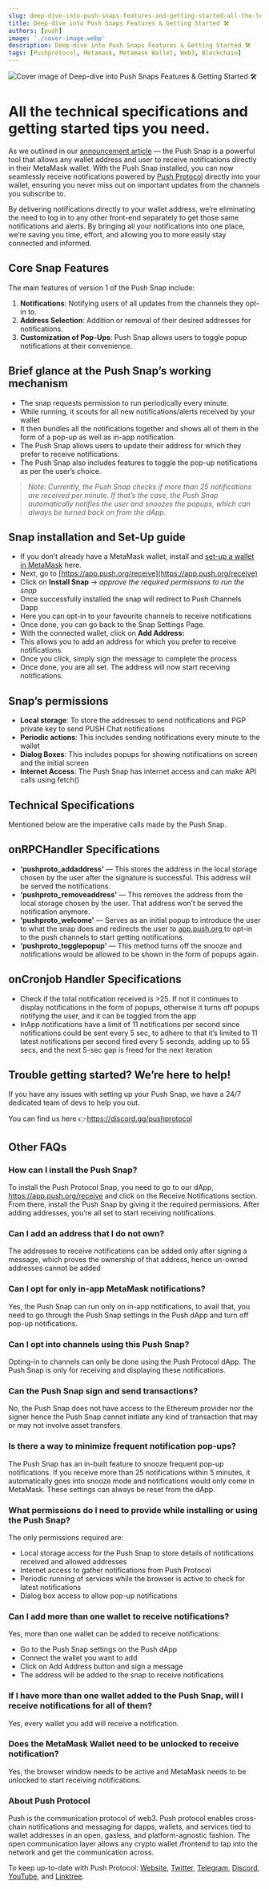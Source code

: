 ```yaml
---
slug: deep-dive-into-push-snaps-features-and-getting-started-all-the-technical-specifications-and-getting-started-tips-you-need
title: Deep-dive into Push Snaps Features & Getting Started 🛠️
authors: [push]
image: './cover-image.webp'
description: Deep-dive into Push Snaps Features & Getting Started 🛠️
tags: [Pushprotocol, Metamask, Metamask Wallet, Web3, Blockchain]
---
```


![Cover image of Deep-dive into Push Snaps Features & Getting Started 🛠️](./cover-image.webp)

<!--truncate-->

<!--customheaderpoint-->
# All the technical specifications and getting started tips you need.

As we outlined in our [announcement article](https://push-protocol.medium.com/bringing-push-to-metamask-snaps-fc780fec004b) — the Push Snap is a powerful tool that allows any wallet address and user to receive notifications directly in their MetaMask wallet. With the Push Snap installed, you can now seamlessly receive notifications powered by [Push Protocol](https://push.org/) directly into your wallet, ensuring you never miss out on important updates from the channels you subscribe to.


By delivering notifications directly to your wallet address, we’re eliminating the need to log in to any other front-end separately to get those same notifications and alerts. By bringing all your notifications into one place, we’re saving you time, effort, and allowing you to more easily stay connected and informed.

## Core Snap Features

The main features of version 1 of the Push Snap include:

1. <b>Notifications</b>: Notifying users of all updates from the channels they
   opt-in to.
2. <b>Address Selection</b>: Addition or removal of their desired addresses for
   notifications.
3. <b>Customization of Pop-Ups</b>: Push Snap allows users to toggle popup
   notifications at their convenience.

## Brief glance at the Push Snap’s working mechanism

- The snap requests permission to run periodically every minute.
- While running, it scouts for all new notifications/alerts received by your wallet
- It then bundles all the notifications together and shows all of them in the form of a pop-up as well as in-app notification.
- The Push Snap allows users to update their address for which they prefer to receive notifications.
- The Push Snap also includes features to toggle the pop-up notifications as per the user’s choice.

<blockquote>
<i>
  Note: Currently, the Push Snap checks if more than 25 notifications are
  received per minute. If that’s the case, the Push Snap automatically notifies
  the user and snoozes the popups, which can always be turned back on from the
  dApp.
  </i>
</blockquote>

## Snap installation and Set-Up guide

- If you don’t already have a MetaMask wallet, install and [set-up a wallet in MetaMask](https://support.metamask.io/hc/en-us/articles/360015489531-Getting-started-with-MetaMask) here.
- Next, go to [https://app.push.org/receive](https://app.push.org/receive)
- Click on <b>Install Snap</b> → <i>approve the required permissions to run the snap</i>
- Once successfully installed the snap will redirect to Push Channels Dapp
- Here you can opt-in to your favourite channels to receive notifications
- Once done, you can go back to the Snap Settings Page.
- With the connected wallet, click on <b>Add Address:</b>
- This allows you to add an address for which you prefer to receive notifications
- Once you click, simply sign the message to complete the process
- Once done, you are all set. The address will now start receiving notifications.

## Snap’s permissions

- <b>Local storage</b>: To store the addresses to send notifications and PGP
  private key to send PUSH Chat notifications
- <b>Periodic actions</b>: This includes sending notifications every minute to
  the wallet
- <b>Dialog Boxes</b>: This includes popups for showing notifications on screen
  and the initial screen
- <b>Internet Access</b>: The Push Snap has internet access and can make API
  calls using fetch()

## Technical Specifications

Mentioned below are the imperative calls made by the Push Snap.

## onRPCHandler Specifications

- <b>‘pushproto_addaddress’</b> — This stores the address in the local storage chosen
  by the user after the signature is successful. This address will be served the
  notifications.
- <b>‘pushproto_removeaddress’</b> — This removes the address from the local storage
  chosen by the user. That address won’t be served the notification anymore.
- <b>‘pushproto_welcome’</b> — Serves as an initial popup to introduce the user to
  what the snap does and redirects the user to <a href="https://app.push.org">
    app.push.org
  </a> to opt-in to the push channels to start getting notifications.
- <b>‘pushproto_togglepopup’</b> — This method turns off the snooze and notifications
  would be allowed to be shown in the form of popups again.

## onCronjob Handler Specifications

- Check if the total notification received is >25. If not it continues to display notifications in the form of popups, otherwise it turns off popups notifying the user, and it can be toggled from the app
- InApp notifications have a limit of 11 notifications per second since notifications could be sent every 5 sec, to adhere to that it’s limited to 11 latest notifications per second fired every 5 seconds, adding up to 55 secs, and the next 5-sec gap is freed for the next iteration

## Trouble getting started? We’re here to help!

If you have any issues with setting up your Push Snap, we have a 24/7 dedicated team of devs to help you out.

You can find us here 👉https://discord.gg/pushprotocol

## Other FAQs

### How can I install the Push Snap?

To install the Push Protocol Snap, you need to go to our dApp, https://app.push.org/receive and click on the Receive Notifications section. From there, install the Push Snap by giving it the required permissions. After adding addresses, you’re all set to start receiving notifications.

### Can I add an address that I do not own?

The addresses to receive notifications can be added only after signing a message, which proves the ownership of that address, hence un-owned addresses cannot be added

### Can I opt for only in-app MetaMask notifications?

Yes, the Push Snap can run only on in-app notifications, to avail that, you need to go through the Push Snap settings in the Push dApp and turn off pop-up notifications.

### Can I opt into channels using this Push Snap?

Opting-in to channels can only be done using the Push Protocol dApp. The Push Snap is only for receiving and displaying these notifications.

### Can the Push Snap sign and send transactions?

No, the Push Snap does not have access to the Ethereum provider nor the signer hence the Push Snap cannot initiate any kind of transaction that may or may not involve asset transfers.

### Is there a way to minimize frequent notification pop-ups?

The Push Snap has an in-built feature to snooze frequent pop-up notifications. If you receive more than 25 notifications within 5 minutes, it automatically goes into snooze mode and notifications would only come in MetaMask. These settings can always be reset from the dApp.

### What permissions do I need to provide while installing or using the Push Snap?

The only permissions required are:

- Local storage access for the Push Snap to store details of notifications received and allowed addresses
- Internet access to gather notifications from Push Protocol
- Periodic running of services while the browser is active to check for latest notifications
- Dialog box access to allow pop-up notifications

### Can I add more than one wallet to receive notifications?

Yes, more than one wallet can be added to receive notifications:

- Go to the Push Snap settings on the Push dApp
- Connect the wallet you want to add
- Click on <a>Add Address</a> button and sign a message
- The address will be added to the snap to receive notifications

### If I have more than one wallet added to the Push Snap, will I receive notifications for all of them?

Yes, every wallet you add will receive a notification.

### Does the MetaMask Wallet need to be unlocked to receive notification?

Yes, the browser window needs to be active and MetaMask needs to be unlocked to start receiving notifications.

### About Push Protocol

Push is the communication protocol of web3. Push protocol enables cross-chain notifications and messaging for dapps, wallets, and services tied to wallet addresses in an open, gasless, and platform-agnostic fashion. The open communication layer allows any crypto wallet /frontend to tap into the network and get the communication across.

To keep up-to-date with Push Protocol: [Website](https://push.org/), [Twitter](https://twitter.com/pushprotocol), [Telegram](https://t.me/epnsproject), [Discord](https://discord.gg/pushprotocol), [YouTube](https://www.youtube.com/c/EthereumPushNotificationService), and [Linktree](https://linktr.ee/pushprotocol).

<!-- [Docusaurus blogging features](https://docusaurus.io/docs/blog) are powered by the [blog plugin](https://docusaurus.io/docs/api/plugins/@docusaurus/plugin-content-blog).

Simply add Markdown files (or folders) to the `blog` directory.

Regular blog authors can be added to `authors.yml`.

The blog post date can be extracted from filenames, such as: -->

<!-- The blog supports tags as well! -->

<!-- **And if you don't want a blog**: just delete this directory, and use `blog: false` in your Docusaurus config. -->
